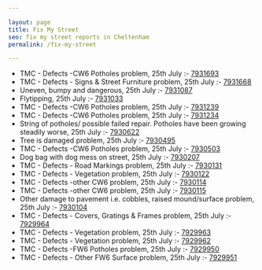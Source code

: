 ```yaml
---

layout: page
title: Fix My Street
seo: fix my street reports in Cheltenham
permalink: /fix-my-street

---
```


<!-- fix_marker starts -->

- TMC - Defects -CW6 Potholes  problem, 25th July :- [7931693](https://www.fixmystreet.com/report/7931693)
- TMC - Defects - Signs & Street Furniture problem, 25th July :- [7931668](https://www.fixmystreet.com/report/7931668)
- Uneven, bumpy and dangerous, 25th July :- [7931087](https://www.fixmystreet.com/report/7931087)
- Flytipping, 25th July :- [7931033](https://www.fixmystreet.com/report/7931033)
- TMC - Defects -CW6 Potholes  problem, 25th July :- [7931239](https://www.fixmystreet.com/report/7931239)
- TMC - Defects -CW6 Potholes  problem, 25th July :- [7931234](https://www.fixmystreet.com/report/7931234)
- String of potholes/ possible failed repair. Potholes have been growing steadily worse, 25th July :- [7930622](https://www.fixmystreet.com/report/7930622)
- Tree is damaged problem, 25th July :- [7930495](https://www.fixmystreet.com/report/7930495)
- TMC - Defects -CW6 Potholes  problem, 25th July :- [7930503](https://www.fixmystreet.com/report/7930503)
- Dog bag with dog mess on street, 25th July :- [7930207](https://www.fixmystreet.com/report/7930207)
- TMC - Defects - Road Markings problem, 25th July :- [7930131](https://www.fixmystreet.com/report/7930131)
- TMC - Defects - Vegetation problem, 25th July :- [7930122](https://www.fixmystreet.com/report/7930122)
- TMC - Defects -other CW6 problem, 25th July :- [7930114](https://www.fixmystreet.com/report/7930114)
- TMC - Defects -other CW6 problem, 25th July :- [7930115](https://www.fixmystreet.com/report/7930115)
- Other damage to pavement i.e. cobbles, raised mound/surface problem, 25th July :- [7930104](https://www.fixmystreet.com/report/7930104)
- TMC - Defects - Covers, Gratings & Frames problem, 25th July :- [7929964](https://www.fixmystreet.com/report/7929964)
- TMC - Defects - Vegetation problem, 25th July :- [7929963](https://www.fixmystreet.com/report/7929963)
- TMC - Defects - Vegetation problem, 25th July :- [7929962](https://www.fixmystreet.com/report/7929962)
- TMC - Defects -FW6 Potholes problem, 25th July :- [7929950](https://www.fixmystreet.com/report/7929950)
- TMC - Defects - Other FW6  Surface problem, 25th July :- [7929951](https://www.fixmystreet.com/report/7929951)

<!-- fix_marker ends -->